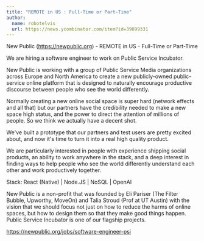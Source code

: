 ```yaml
---
title: "REMOTE in US : Full-Time or Part-Time"
author:
  name: robotelvis
  url: https://news.ycombinator.com/item?id=39899331
---
```

New Public (<a href="https:&#x2F;&#x2F;newpublic.org" rel="nofollow">https:&#x2F;&#x2F;newpublic.org</a>) - REMOTE in US - Full-Time or Part-Time

We are hiring a software engineer to work on Public Service Incubator.

New Public is working with a group of Public Service Media organizations across Europe and North America to create a new publicly-owned public-service online platform that is designed to naturally encourage productive discourse between people who see the world differently.

Normally creating a new online social space is super hard (network effects and all that) but our partners have the credibility needed to make a new space high status, and the power to direct the attention of millions of people. So we think we actually have a decent shot.

We&#x27;ve built a prototype that our partners and test users are pretty excited about, and now it&#x27;s time to turn it into a real high quality product.

We are particularly interested in people with experience shipping social products, an ability to work anywhere in the stack, and a deep interest in finding ways to help people who see the world differently understand each other and work productively together.

Stack: React (Native) | Node.JS | NoSQL | OpenAI

New Public is a non-profit that was founded by Eli Pariser (The Filter Bubble, Upworthy, MoveOn) and Talia Stroud (Prof at UT Austin) with the vision that we should focus not just on how to reduce the harms of online spaces, but how to design them so that they make good things happen. Public Service Incubator is one of our flagship projects.

<a href="https:&#x2F;&#x2F;newpublic.org&#x2F;jobs&#x2F;software-engineer-psi" rel="nofollow">https:&#x2F;&#x2F;newpublic.org&#x2F;jobs&#x2F;software-engineer-psi</a>
